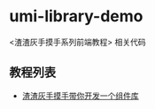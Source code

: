 # umi-library-demo

<渣渣灰手摸手系列前端教程> 相关代码

## 教程列表

- [渣渣灰手摸手带你开发一个组件库](https://github.com/clock157/blog/issues/1)
